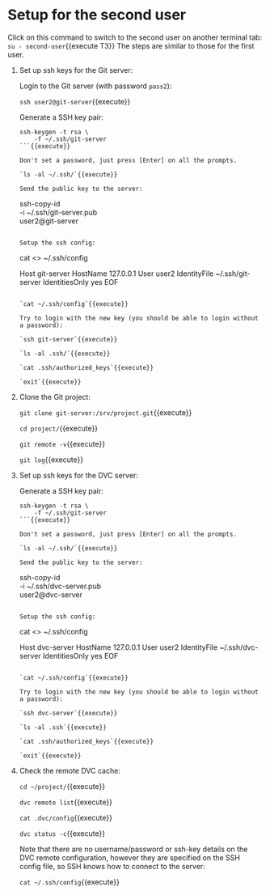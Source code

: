 # Setup for the second user

Click on this command to switch to the second user on another terminal
tab: `su - second-user`{{execute T3}} The steps are similar to those
for the first user.

1. Set up ssh keys for the Git server:
   
   Login to the Git server (with password `pass2`):
   
   `ssh user2@git-server`{{execute}}
   
   Generate a SSH key pair:

   ```
   ssh-keygen -t rsa \
       -f ~/.ssh/git-server
   ```{{execute}}
   
   Don't set a password, just press [Enter] on all the prompts.
   
   `ls -al ~/.ssh/`{{execute}}
   
   Send the public key to the server:
   
   ```
   ssh-copy-id \
       -i ~/.ssh/git-server.pub \
       user2@git-server
   ```{{execute}}
   
   Setup the ssh config:
   
   ```
   cat <<EOF >> ~/.ssh/config
   
   Host git-server
       HostName 127.0.0.1
       User user2
       IdentityFile ~/.ssh/git-server
       IdentitiesOnly yes 
   EOF
   ```{{execute}}
   
   `cat ~/.ssh/config`{{execute}}
   
   Try to login with the new key (you should be able to login without
   a password):
   
   `ssh git-server`{{execute}}
   
   `ls -al .ssh/`{{execute}}
   
   `cat .ssh/authorized_keys`{{execute}}
   
   `exit`{{execute}}

2. Clone the Git project:

   `git clone git-server:/srv/project.git`{{execute}}

   `cd project/`{{execute}}
   
   `git remote -v`{{execute}}
   
   `git log`{{execute}}
   
3. Set up ssh keys for the DVC server:
   
   Generate a SSH key pair:

   ```
   ssh-keygen -t rsa \
       -f ~/.ssh/git-server
   ```{{execute}}
   
   Don't set a password, just press [Enter] on all the prompts.
   
   `ls -al ~/.ssh/`{{execute}}
   
   Send the public key to the server:
   
   ```
   ssh-copy-id \
       -i ~/.ssh/dvc-server.pub \
       user2@dvc-server
   ```{{execute}}
   
   Setup the ssh config:
   
   ```
   cat <<EOF >> ~/.ssh/config
   
   Host dvc-server
       HostName 127.0.0.1
       User user2
       IdentityFile ~/.ssh/dvc-server
       IdentitiesOnly yes 
   EOF
   ```{{execute}}
   
   `cat ~/.ssh/config`{{execute}}
   
   Try to login with the new key (you should be able to login without
   a password):
   
   `ssh dvc-server`{{execute}}
   
   `ls -al .ssh`{{execute}}
   
   `cat .ssh/authorized_keys`{{execute}}
   
   `exit`{{execute}}

4. Check the remote DVC cache:

   `cd ~/project/`{{execute}}
   
   `dvc remote list`{{execute}}
   
   `cat .dvc/config`{{execute}}
   
   `dvc status -c`{{execute}}
   
   Note that there are no username/password or ssh-key details on the
   DVC remote configuration, however they are specified on the SSH config
   file, so SSH knows how to connect to the server:
   
   `cat ~/.ssh/config`{{execute}}
